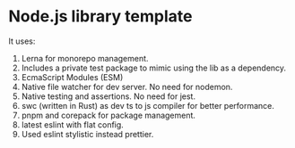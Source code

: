 # Node.js library template

It uses:

1. Lerna for monorepo management.
2. Includes a private test package to mimic using the lib as a dependency.
3. EcmaScript Modules (ESM)
4. Native file watcher for dev server. No need for nodemon.
5. Native testing and assertions. No need for jest.
6. swc (written in Rust) as dev ts to js compiler for better performance.
7. pnpm and corepack for package management.
8. latest eslint with flat config.
9. Used eslint stylistic instead prettier.
